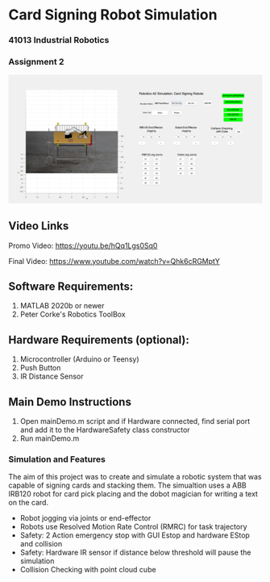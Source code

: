 # Card Signing Robot Simulation
### 41013 Industrial Robotics 
### Assignment 2 

![alt text](https://github.com/GeorgeSheslow/Robotics_A2/blob/documentation/Simulation_Image.png)

## Video Links

Promo Video: https://youtu.be/hQq1Lgs0Sq0

Final Video: https://www.youtube.com/watch?v=Qhk6cRGMptY

## Software Requirements:

1. MATLAB 2020b or newer
2. Peter Corke's Robotics ToolBox

## Hardware Requirements (optional):

1. Microcontroller (Arduino or Teensy)
2. Push Button 
3. IR Distance Sensor


## Main Demo Instructions

1. Open mainDemo.m script and if Hardware connected, find serial port and add it to the HardwareSafety class constructor
2. Run mainDemo.m


### Simulation and Features

The aim of this project was to create and simulate a robotic system that was capable of signing cards and stacking them. The simualtion uses a ABB IRB120 robot for card pick placing and the dobot magician for writing a text on the card. 

- Robot jogging via joints or end-effector
- Robots use Resolved Motion Rate Control (RMRC) for task trajectory
- Safety: 2 Action emergency stop with GUI Estop and hardware EStop and collision
- Safety: Hardware IR sensor if distance below threshold will pause the simulation 
- Collision Checking with point cloud cube
